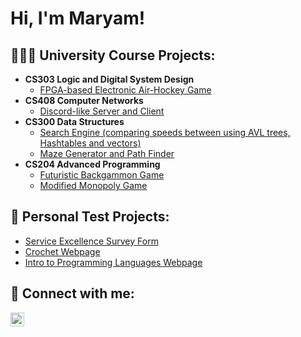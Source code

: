 <h1>Hi, I'm Maryam! </h1>

<h2>👩🏻‍💻 University Course Projects:</h2>

- <b>CS303 Logic and Digital System Design</b>
  - [FPGA-based Electronic Air-Hockey Game](https://github.com/maryambaig105/FPGA-based-air-hockey-game)
- <b>CS408 Computer Networks</b>
  - [Discord-like Server and Client](https://github.com/maryambaig105/Discord-Like-Server-and-Client) 
- <b>CS300 Data Structures</b>
  - [Search Engine (comparing speeds between using AVL trees, Hashtables and vectors)](https://github.com/maryambaig105/Search-Engine)
  - [Maze Generator and Path Finder](https://github.com/maryambaig105/Maze-Generator)
- <b>CS204 Advanced Programming</b>
  - [Futuristic Backgammon Game](https://github.com/maryambaig105/Futuristic-Backgamon)
  - [Modified Monopoly Game](https://github.com/maryambaig105/Modified-Monopoly)

<h2>🎨 Personal Test Projects:</h2>
 
  - [Service Excellence Survey Form](https://github.com/maryambaig105/Survey-form)
  -  [Crochet Webpage](https://github.com/maryambaig105/fun-facts-about-crochet)
  - [Intro to Programming Languages Webpage](https://github.com/maryambaig105/Introduction-to-programming-languages)



<h2> 🤳 Connect with me:</h2>


[<img align="left" alt="JoshMadakor | LinkedIn" width="22px" src="https://cdn.jsdelivr.net/npm/simple-icons@v3/icons/linkedin.svg" />][linkedin]


[linkedin]: https://www.linkedin.com/in/maryam-baig-432417243/

